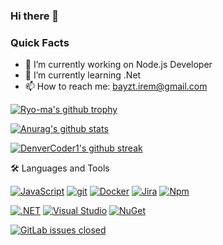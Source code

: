### Hi there 👋

### Quick Facts

- 🔭 I’m currently working on Node.js Developer
- 🌱 I’m currently learning .Net
- 📫 How to reach me: bayzt.irem@gmail.com

[![Ryo-ma's github trophy](https://github-profile-trophy.vercel.app/?username=Naereen&row=1)](https://github.com/ryo-ma/github-profile-trophy)

[![Anurag's github stats](https://github-readme-stats.vercel.app/api?username=Naereen&theme=blue-green)](https://github.com/anuraghazra/github-readme-stats)

[![DenverCoder1's github streak](https://github-readme-streak-stats.herokuapp.com/?user=Naereen&theme=blue-green)](https://github.com/DenverCoder1/github-readme-streak-stats)


🛠️ Languages and Tools

[![JavaScript](https://img.shields.io/badge/--F7DF1E?logo=javascript&logoColor=000)](https://www.javascript.com/)
[![git](https://badgen.net/badge/icon/git?icon=git&label)](https://git-scm.com)
[![Docker](https://badgen.net/badge/icon/docker?icon=docker&label)](https://https://docker.com/)
[![Jira](https://badgen.net/badge/icon/jira?icon=jira&label)](https://https://jira.com/)
[![Npm](https://badgen.net/badge/icon/npm?icon=npm&label)](https://https://npmjs.com/)

[![.NET](https://img.shields.io/badge/--512BD4?logo=.net&logoColor=ffffff)](https://dotnet.microsoft.com/)
[![Visual Studio](https://img.shields.io/badge/--6C33AF?logo=visual%20studio)](https://visualstudio.microsoft.com/)
[![NuGet](https://badgen.net/badge/icon/nuget?icon=nuget&label)](https://https://nuget.org/)

[![GitLab issues closed](https://badgen.net/badge/icon/linkedin?icon=linkedin&label)](https://www.linkedin.com/in/irembayazit/)
